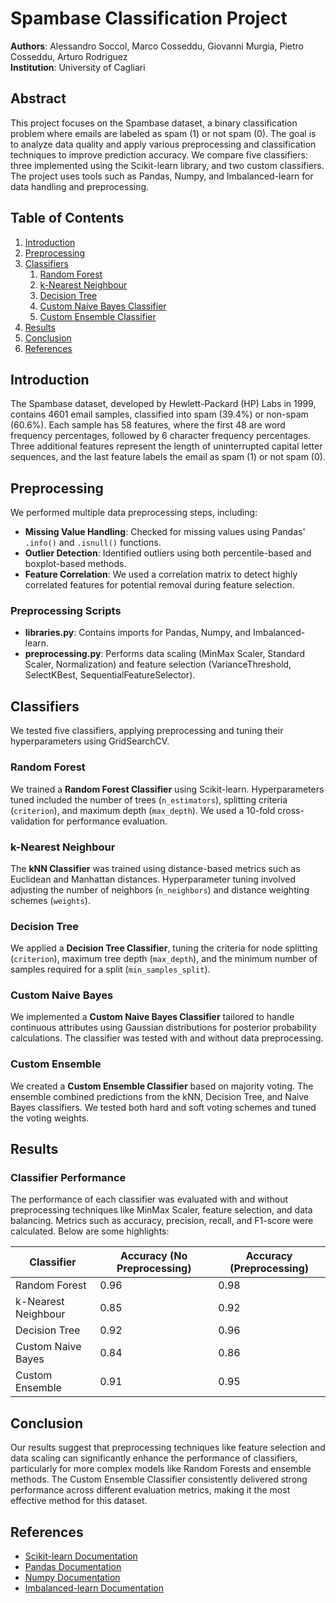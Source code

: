 # Spambase Classification Project

**Authors**: Alessandro Soccol, Marco Cosseddu, Giovanni Murgia, Pietro Cosseddu, Arturo Rodriguez  
**Institution**: University of Cagliari  

## Abstract

This project focuses on the Spambase dataset, a binary classification problem where emails are labeled as spam (1) or not spam (0). The goal is to analyze data quality and apply various preprocessing and classification techniques to improve prediction accuracy. We compare five classifiers: three implemented using the Scikit-learn library, and two custom classifiers. The project uses tools such as Pandas, Numpy, and Imbalanced-learn for data handling and preprocessing.

## Table of Contents

1. [Introduction](#introduction)
2. [Preprocessing](#preprocessing)
3. [Classifiers](#classifiers)
    1. [Random Forest](#random-forest)
    2. [k-Nearest Neighbour](#k-nearest-neighbour)
    3. [Decision Tree](#decision-tree)
    4. [Custom Naive Bayes Classifier](#custom-naive-bayes)
    5. [Custom Ensemble Classifier](#custom-ensemble)
4. [Results](#results)
5. [Conclusion](#conclusion)
6. [References](#references)

## Introduction

The Spambase dataset, developed by Hewlett-Packard (HP) Labs in 1999, contains 4601 email samples, classified into spam (39.4%) or non-spam (60.6%). Each sample has 58 features, where the first 48 are word frequency percentages, followed by 6 character frequency percentages. Three additional features represent the length of uninterrupted capital letter sequences, and the last feature labels the email as spam (1) or not spam (0).

## Preprocessing

We performed multiple data preprocessing steps, including:
- **Missing Value Handling**: Checked for missing values using Pandas' `.info()` and `.isnull()` functions.
- **Outlier Detection**: Identified outliers using both percentile-based and boxplot-based methods.
- **Feature Correlation**: We used a correlation matrix to detect highly correlated features for potential removal during feature selection.

### Preprocessing Scripts
- **libraries.py**: Contains imports for Pandas, Numpy, and Imbalanced-learn.
- **preprocessing.py**: Performs data scaling (MinMax Scaler, Standard Scaler, Normalization) and feature selection (VarianceThreshold, SelectKBest, SequentialFeatureSelector).

## Classifiers

We tested five classifiers, applying preprocessing and tuning their hyperparameters using GridSearchCV.

### Random Forest

We trained a **Random Forest Classifier** using Scikit-learn. Hyperparameters tuned included the number of trees (`n_estimators`), splitting criteria (`criterion`), and maximum depth (`max_depth`). We used a 10-fold cross-validation for performance evaluation.

### k-Nearest Neighbour

The **kNN Classifier** was trained using distance-based metrics such as Euclidean and Manhattan distances. Hyperparameter tuning involved adjusting the number of neighbors (`n_neighbors`) and distance weighting schemes (`weights`).

### Decision Tree

We applied a **Decision Tree Classifier**, tuning the criteria for node splitting (`criterion`), maximum tree depth (`max_depth`), and the minimum number of samples required for a split (`min_samples_split`).

### Custom Naive Bayes

We implemented a **Custom Naive Bayes Classifier** tailored to handle continuous attributes using Gaussian distributions for posterior probability calculations. The classifier was tested with and without data preprocessing.

### Custom Ensemble

We created a **Custom Ensemble Classifier** based on majority voting. The ensemble combined predictions from the kNN, Decision Tree, and Naive Bayes classifiers. We tested both hard and soft voting schemes and tuned the voting weights.

## Results

### Classifier Performance

The performance of each classifier was evaluated with and without preprocessing techniques like MinMax Scaler, feature selection, and data balancing. Metrics such as accuracy, precision, recall, and F1-score were calculated. Below are some highlights:

| Classifier       | Accuracy (No Preprocessing) | Accuracy (Preprocessing) |
|------------------|-----------------------------|--------------------------|
| Random Forest     | 0.96                        | 0.98                     |
| k-Nearest Neighbour | 0.85                      | 0.92                     |
| Decision Tree     | 0.92                        | 0.96                     |
| Custom Naive Bayes| 0.84                        | 0.86                     |
| Custom Ensemble   | 0.91                        | 0.95                     |

## Conclusion

Our results suggest that preprocessing techniques like feature selection and data scaling can significantly enhance the performance of classifiers, particularly for more complex models like Random Forests and ensemble methods. The Custom Ensemble Classifier consistently delivered strong performance across different evaluation metrics, making it the most effective method for this dataset.

## References

- [Scikit-learn Documentation](https://scikit-learn.org/stable/)
- [Pandas Documentation](https://pandas.pydata.org/)
- [Numpy Documentation](https://numpy.org/)
- [Imbalanced-learn Documentation](https://imbalanced-learn.org/stable/)
